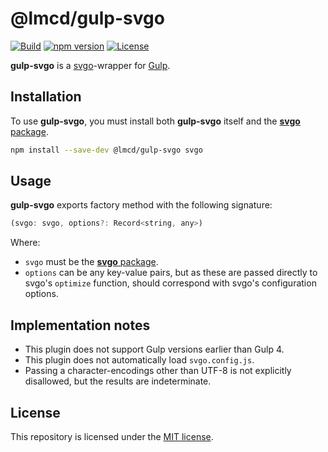 # @lmcd/gulp-svgo

[![Build](https://github.com/lachlanmcdonald/gulp-svgo/actions/workflows/build.yml/badge.svg?branch=main)][build-link] [![npm version](https://badge.fury.io/js/%40lmcd%2Fgulp-svgo.svg)][package-link] [![License](https://img.shields.io/badge/License-MIT-blue.svg)][license-link] 

**gulp-svgo** is a [svgo]-wrapper for [Gulp].

## Installation

To use **gulp-svgo**, you must install both **gulp-svgo** itself and the [**svgo** package][svgo-npm].

```sh
npm install --save-dev @lmcd/gulp-svgo svgo
```

## Usage

**gulp-svgo** exports factory method with the following signature:

```js
(svgo: svgo, options?: Record<string, any>)
```

Where:

- `svgo` must be the [**svgo** package][svgo-npm].
- `options` can be any key-value pairs, but as these are passed directly to svgo's `optimize` function, should correspond with svgo's configuration options.

## Implementation notes

- This plugin does not support Gulp versions earlier than Gulp 4.
- This plugin does not automatically load `svgo.config.js`.
- Passing a character-encodings other than UTF-8 is not explicitly disallowed, but the results are indeterminate.

## License

This repository is licensed under the [MIT license][license-link].

[svgo]: https://github.com/svg/svgo
[svgo-npm]: https://www.npmjs.com/package/svgo
[Gulp]: https://gulpjs.com/
[license-link]: https://github.com/lachlanmcdonald/gulp-svgo/blob/main/LICENSE
[build-link]: https://github.com/lachlanmcdonald/gulp-svgo/actions
[package-link]: https://www.npmjs.com/package/@lmcd/gulp-svgo
